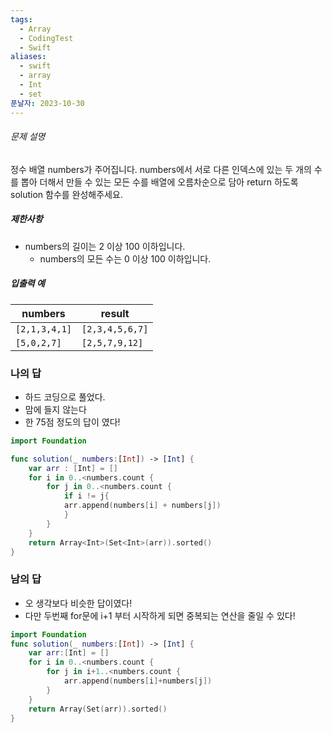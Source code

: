```yaml
---
tags:
  - Array
  - CodingTest
  - Swift
aliases:
  - swift
  - array
  - Int
  - set
푼날자: 2023-10-30
---
```

###### 문제 설명
정수 배열 numbers가 주어집니다. numbers에서 서로 다른 인덱스에 있는 두 개의 수를 뽑아 더해서 만들 수 있는 모든 수를 배열에 오름차순으로 담아 return 하도록 solution 함수를 완성해주세요.
##### 제한사항
- numbers의 길이는 2 이상 100 이하입니다.
    - numbers의 모든 수는 0 이상 100 이하입니다.
##### 입출력 예

| numbers       | result          |
| ------------- | --------------- |
| `[2,1,3,4,1]` | `[2,3,4,5,6,7]` |
| `[5,0,2,7]`   | `[2,5,7,9,12]`  |

### 나의 답
- 하드 코딩으로 풀었다.
- 맘에 들지 않는다
- 한 75점 정도의 답이 였다!
```swift
import Foundation

func solution(_ numbers:[Int]) -> [Int] {
    var arr : [Int] = []
    for i in 0..<numbers.count {
        for j in 0..<numbers.count {
            if i != j{
            arr.append(numbers[i] + numbers[j])
            }
        }
    }    
    return Array<Int>(Set<Int>(arr)).sorted()
}
```
### 남의 답
- 오 생각보다 비슷한 답이였다!
- 다만 두번째 for문에 i+1 부터 시작하게 되면 중복되는 연산을 줄일 수 있다!
```swift
import Foundation
func solution(_ numbers:[Int]) -> [Int] {
    var arr:[Int] = []
    for i in 0..<numbers.count {
        for j in i+1..<numbers.count {
            arr.append(numbers[i]+numbers[j])
        }
    }
    return Array(Set(arr)).sorted()
}
```
